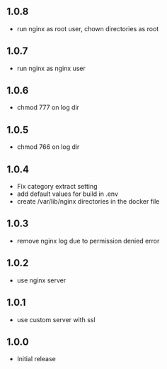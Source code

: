 <!-- https://developers.home-assistant.io/docs/add-ons/presentation#keeping-a-changelog -->

## 1.0.8

- run nginx as root user, chown directories as root

## 1.0.7

- run nginx as nginx user

## 1.0.6

- chmod 777 on log dir

## 1.0.5

- chmod 766 on log dir

## 1.0.4

- Fix category extract setting
- add default values for build in .env
- create /var/lib/nginx directories in the docker file

## 1.0.3

- remove nginx log due to permission denied error

## 1.0.2

- use nginx server

## 1.0.1

- use custom server with ssl

## 1.0.0

- Initial release
